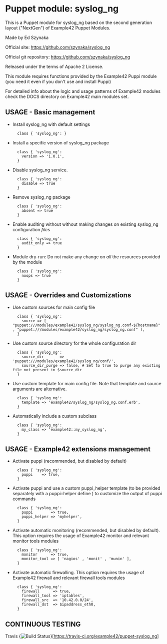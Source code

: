 # Puppet module: syslog_ng

This is a Puppet module for syslog_ng based on the second generation layout ("NextGen") of Example42 Puppet Modules.

Made by Ed Szynaka

Official site: https://github.com/szynaka/syslog_ng

Official git repository: https://github.com/szynaka/syslog_ng

Released under the terms of Apache 2 License.

This module requires functions provided by the Example42 Puppi module (you need it even if you don't use and install Puppi)

For detailed info about the logic and usage patterns of Example42 modules check the DOCS directory on Example42 main modules set.


## USAGE - Basic management

* Install syslog_ng with default settings

        class { 'syslog_ng': }

* Install a specific version of syslog_ng package

        class { 'syslog_ng':
          version => '1.0.1',
        }

* Disable syslog_ng service.

        class { 'syslog_ng':
          disable => true
        }

* Remove syslog_ng package

        class { 'syslog_ng':
          absent => true
        }

* Enable auditing without without making changes on existing syslog_ng configuration *files*

        class { 'syslog_ng':
          audit_only => true
        }

* Module dry-run: Do not make any change on *all* the resources provided by the module

        class { 'syslog_ng':
          noops => true
        }


## USAGE - Overrides and Customizations
* Use custom sources for main config file 

        class { 'syslog_ng':
          source => [ "puppet:///modules/example42/syslog_ng/syslog_ng.conf-${hostname}" , "puppet:///modules/example42/syslog_ng/syslog_ng.conf" ], 
        }


* Use custom source directory for the whole configuration dir

        class { 'syslog_ng':
          source_dir       => 'puppet:///modules/example42/syslog_ng/conf/',
          source_dir_purge => false, # Set to true to purge any existing file not present in $source_dir
        }

* Use custom template for main config file. Note that template and source arguments are alternative. 

        class { 'syslog_ng':
          template => 'example42/syslog_ng/syslog_ng.conf.erb',
        }

* Automatically include a custom subclass

        class { 'syslog_ng':
          my_class => 'example42::my_syslog_ng',
        }


## USAGE - Example42 extensions management 
* Activate puppi (recommended, but disabled by default)

        class { 'syslog_ng':
          puppi    => true,
        }

* Activate puppi and use a custom puppi_helper template (to be provided separately with a puppi::helper define ) to customize the output of puppi commands 

        class { 'syslog_ng':
          puppi        => true,
          puppi_helper => 'myhelper', 
        }

* Activate automatic monitoring (recommended, but disabled by default). This option requires the usage of Example42 monitor and relevant monitor tools modules

        class { 'syslog_ng':
          monitor      => true,
          monitor_tool => [ 'nagios' , 'monit' , 'munin' ],
        }

* Activate automatic firewalling. This option requires the usage of Example42 firewall and relevant firewall tools modules

        class { 'syslog_ng':       
          firewall      => true,
          firewall_tool => 'iptables',
          firewall_src  => '10.42.0.0/24',
          firewall_dst  => $ipaddress_eth0,
        }


## CONTINUOUS TESTING

Travis {<img src="https://travis-ci.org/example42/puppet-syslog_ng.png?branch=master" alt="Build Status" />}[https://travis-ci.org/example42/puppet-syslog_ng]
